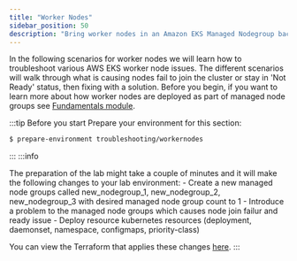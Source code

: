 ```yaml
---
title: "Worker Nodes"
sidebar_position: 50
description: "Bring worker nodes in an Amazon EKS Managed Nodegroup back to healthy state."
---
```


In the following scenarios for worker nodes we will learn how to troubleshoot various AWS EKS worker node issues. The different scenarios will walk through what is causing nodes fail to join the cluster or stay in 'Not Ready' status, then fixing with a solution. Before you begin, if you want to learn more about how worker nodes are deployed as part of managed node groups see [Fundamentals module](/docs/fundamentals/managed-node-groups).

:::tip Before you start
Prepare your environment for this section:

```bash timeout=600 wait=300
$ prepare-environment troubleshooting/workernodes
```
:::
:::info

The preparation of the lab might take a couple of minutes and it will make the following changes to your lab environment:
    - Create a new managed node groups called new_nodegroup_1, new_nodegroup_2, new_nodegroup_3 with desired managed node group count to 1
    - Introduce a problem to the managed node groups which causes node join failur and ready issue
    - Deploy resource kubernetes resources (deployment, daemonset, namespace, configmaps, priority-class)
    
You can view the Terraform that applies these changes [here](https://github.com/VAR::MANIFESTS_OWNER/VAR::MANIFESTS_REPOSITORY/tree/VAR::MANIFESTS_REF/manifests/modules/troubleshooting/workernodes/.workshop/terraform).
:::

